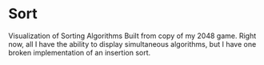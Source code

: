 # Sort
Visualization of Sorting Algorithms
Built from copy of my 2048 game. Right now, all I have the ability to display simultaneous algorithms, but I have one broken implementation of an insertion sort.
